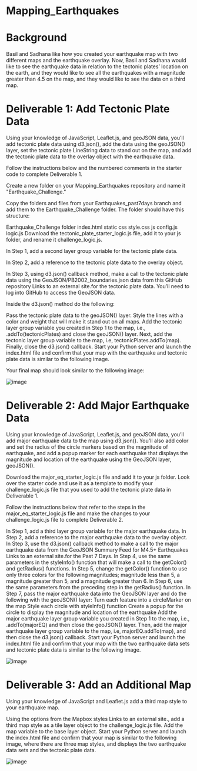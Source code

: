 # Mapping_Earthquakes
# Background
Basil and Sadhana like how you created your earthquake map with two different maps and the earthquake overlay. Now, Basil and Sadhana would like to see the earthquake data in relation to the tectonic plates’ location on the earth, and they would like to see all the earthquakes with a magnitude greater than 4.5 on the map, and they would like to see the data on a third map.

# Deliverable 1: Add Tectonic Plate Data
Using your knowledge of JavaScript, Leaflet.js, and geoJSON data, you’ll add tectonic plate data using d3.json(), add the data using the geoJSON() layer, set the tectonic plate LineString data to stand out on the map, and add the tectonic plate data to the overlay object with the earthquake data.

Follow the instructions below and the numbered comments in the starter code to complete Deliverable 1.

Create a new folder on your Mapping_Earthquakes repository and name it "Earthquake_Challenge."

Copy the folders and files from your Earthquakes_past7days branch and add them to the Earthquake_Challenge folder. The folder should have this structure:

Earthquake_Challenge folder
index.html
static
css
style.css
js
config.js
logic.js
Download the tectonic_plate_starter_logic.js file, add it to your js folder, and rename it challenge_logic.js.

In Step 1, add a second layer group variable for the tectonic plate data.

In Step 2, add a reference to the tectonic plate data to the overlay object.

In Step 3, using d3.json() callback method, make a call to the tectonic plate data using the GeoJSON/PB2002_boundaries.json data from this GitHub repository Links to an external site.for the tectonic plate data. You’ll need to log into GitHub to access the GeoJSON data.

Inside the d3.json() method do the following:

Pass the tectonic plate data to the geoJSON() layer.
Style the lines with a color and weight that will make it stand out on all maps.
Add the tectonic layer group variable you created in Step 1 to the map, i.e., .addTo(tectonicPlates) and close the geoJSON() layer.
Next, add the tectonic layer group variable to the map, i.e, tectonicPlates.addTo(map).
Finally, close the d3.json() callback.
Start your Python server and launch the index.html file and confirm that your map with the earthquake and tectonic plate data is similar to the following image.

Your final map should look similar to the following image:

![image](https://user-images.githubusercontent.com/112348240/212614288-4d40512d-3eea-4205-b0ec-6e7b8ae00162.png)

# Deliverable 2: Add Major Earthquake Data

Using your knowledge of JavaScript, Leaflet.js, and geoJSON data, you’ll add major earthquake data to the map using d3.json(). You'll also add color and set the radius of the circle markers based on the magnitude of earthquake, and add a popup marker for each earthquake that displays the magnitude and location of the earthquake using the GeoJSON layer, geoJSON().

Download the major_eq_starter_logic.js file and add it to your js folder. Look over the starter code and use it as a template to modify your challenge_logic.js file that you used to add the tectonic plate data in Deliverable 1.

Follow the instructions below that refer to the steps in the major_eq_starter_logic.js file and make the changes to your challenge_logic.js file to complete Deliverable 2.

In Step 1, add a third layer group variable for the major earthquake data.
In Step 2, add a reference to the major earthquake data to the overlay object.
In Step 3, use the d3.json() callback method to make a call to the major earthquake data from the GeoJSON Summary Feed for M4.5+ Earthquakes Links to an external site.for the Past 7 Days.
In Step 4, use the same parameters in the styleInfo() function that will make a call to the getColor() and getRadius() functions.
In Step 5, change the getColor() function to use only three colors for the following magnitudes; magnitude less than 5, a magnitude greater than 5, and a magnitude greater than 6.
In Step 6, use the same parameters from the preceding step in the getRadius() function.
In Step 7, pass the major earthquake data into the GeoJSON layer and do the following with the geoJSON() layer:
Turn each feature into a circleMarker on the map
Style each circle with styleInfo() function
Create a popup for the circle to display the magnitude and location of the earthquake
Add the major earthquake layer group variable you created in Step 1 to the map, i.e., .addTo(majorEQ) and then close the geoJSON() layer.
Then, add the major earthquake layer group variable to the map, i.e, majorEQ.addTo(map), and then close the d3.json() callback.
Start your Python server and launch the index.html file and confirm that your map with the two earthquake data sets and tectonic plate data is similar to the following image.

![image](https://user-images.githubusercontent.com/112348240/212614745-90f1f15e-5ded-4c4a-8487-a8f9d6b7b61d.png)


# Deliverable 3: Add an Additional Map

Using your knowledge of JavaScript and Leaflet.js add a third map style to your earthquake map.

Using the options from the Mapbox styles Links to an external site., add a third map style as a tile layer object to the challenge_logic.js file.
Add the map variable to the base layer object.
Start your Python server and launch the index.html file and confirm that your map is similar to the following image, where there are three map styles, and displays the two earthquake data sets and the tectonic plate data.

![image](https://user-images.githubusercontent.com/112348240/212614839-c5daf828-cc8e-4e02-9049-c34652a30e94.png)

